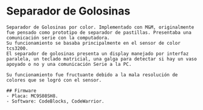 # Separador de Golosinas
	Separador de Golosinas por color. Implementado con M&M, originalmente fue pensado como prototipo de separador de pastillas. Presentaba una comunicación serie con la computadora.
	Su funcionamiento se basaba principalmente en el sensor de color tcs3200. 
	El separador de golosinas presenta un display manejado por interfaz paralela, un teclado matricial, una galga para detectar si hay un vaso apoyado o no y una comunicación Serie a la PC.

	Su funcionamiento fue fructuante debido a la mala resolución de colores que se logró con el sensor.

	## Firmware
	- Placa: MC9S08SH8.
	- Software: CodeBlocks, CodeWarrior.

